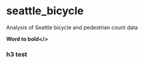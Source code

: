 # seattle_bicycle
Analysis of Seattle bicycle and pedestrian count data


<b>Word to bold</>

<h3> h3 test </h3>
